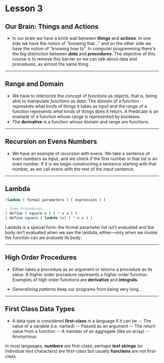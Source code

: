 # Lesson 3
## Our Brain: Things and Actions
- In our brain we have a brick wall between ***things*** and ***actions***. In one side we have the notion of "knowing that..." and on the other side we have the notion of "knowing how to". In computer programming there's the big distinction between ***data*** and ***procedures***.  The objective of this course is to remove this barrier so we can talk about data and procedures, as almost the same thing.
____
## Range and Domain
- We have to interiorize the concept of *functions* as objects, that is, being able to manipulate *functions* as *data*. The *domain* of a function represents what kinds of things it takes as input and the *range* of a function represents *what* kinds of things does it return. A Predicate is an example of a function whose range is represented by booleans.
- The **derivative** is a function whose domain and range are functions.
____
## Recursion on Evens Numbers
- We have an example of *recursion* with evens. We take a sentence of even numbers as input, and we check if the first number in that list is an even number. If it is we begin constructing a sentence starting with that number, as we call evens with the rest of the input sentence.
____

## Lambda
```scheme
(lambda ( formal parameters ) ( expression ) )

; Same Procedures
( define ( square x ) ( * x x ) )
( define square ( lambda (x) ( * x x ) )
```
Lambda is a special form: the formal parameter list isn’t evaluated and the body isn’t evaluated when we see the lambda, either—only when we invoke the function can we evaluate its body.

____
## High Order Procedures
- Either takes a procedure as an argument or returns a procedure as its value. A higher order procedure represents a higher order function. Examples of high order functions are **derivative** and **integrals**.


- *Generalizing patterns* keep our programs from being very long.
___

## First Class Data Types
- A data type is considered **first-class** in a language if it can be 
 -- The value of a variable (i.e. named)
 -- Passed as an argument
 -- The return value from a function
 -- A member of an aggregate (like an array)
 -- Anonymous
 
In most languages, **numbers** are first-class; perhaps **text strings** (or individual text characters) are first-class but usually **functions** are not first-class. 
